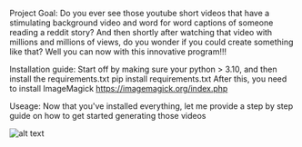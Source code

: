 Project Goal:
Do you ever see those youtube short videos that have a stimulating background video and word for word captions of someone reading a reddit story? And then shortly after watching that video with millions and millions of views, do you wonder if you could create something like that? Well you can now with this innovative program!!!

Installation guide:
Start off by making sure your python > 3.10, and then install the requirements.txt
pip install requirements.txt
After this, you need to install ImageMagick https://imagemagick.org/index.php


Useage:
Now that you've installed everything, let me provide a step by step guide on how to get started generating those videos

![alt text](https://imgur.com/a/0nl19Qd)
